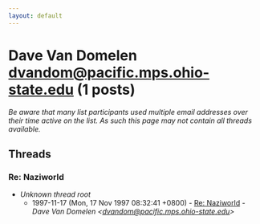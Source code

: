 ```yaml
---
layout: default
---
```


# Dave Van Domelen <dvandom@pacific.mps.ohio-state.edu> (1 posts)

_Be aware that many list participants used multiple email addresses over their time active on the list. As such this page may not contain all threads available._

## Threads

### Re: Naziworld
+ _Unknown thread root_
  + 1997-11-17 (Mon, 17 Nov 1997 08:32:41 +0800) - [Re: Naziworld](/archive/1997/11/fc731bbe896948ed4f00489605f6b0fe0be65d10dcc58c5a15052a26f814c267) - _Dave Van Domelen \<dvandom@pacific.mps.ohio-state.edu\>_

